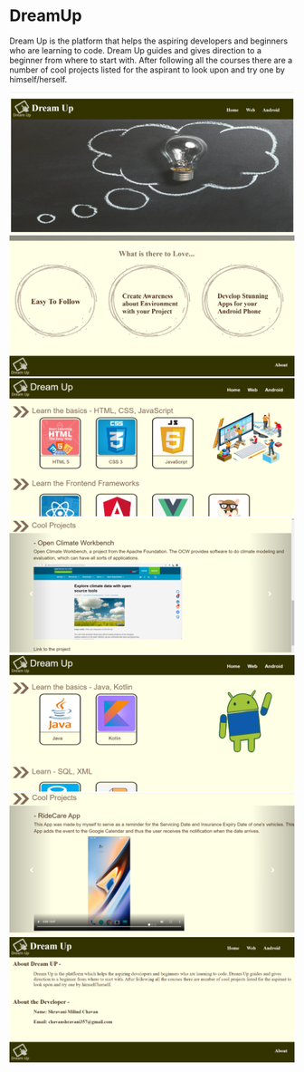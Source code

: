 # DreamUp
Dream Up is the platform that helps the aspiring developers and beginners who are learning to code. Dream Up guides and gives direction to a beginner from where to start with. After following all the courses there are a number of cool projects listed for the aspirant to look upon and try one by himself/herself.  

![](images/img0.png)
![](images/img1.png)
![](images/img2.png)
![](images/img3.png)
![](images/img4.png)
![](images/img5.png)
![](images/img6.png)
